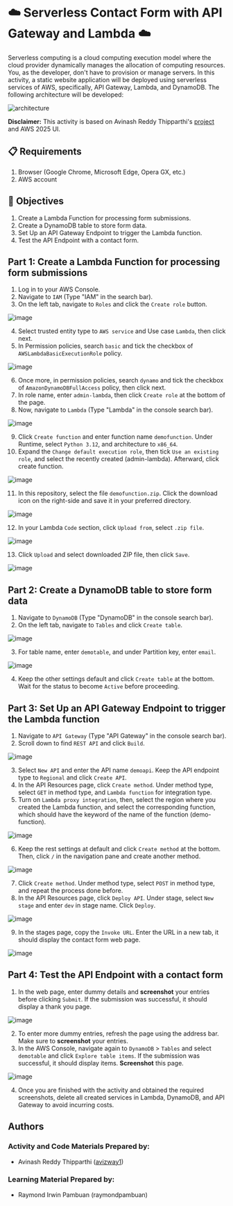 # ☁️ Serverless Contact Form with API Gateway and Lambda ☁️

Serverless computing is a cloud computing execution model where the cloud provider dynamically manages the allocation of computing resources. You, as the developer, don't have to provision or manage servers. In this activity, a static website application will be deployed using serverless services of AWS, specifically, API Gateway, Lambda, and DynamoDB. The following architecture will be developed:

![architecture](https://github.com/user-attachments/assets/40b19137-337f-4b3c-8fab-8a776f00a3de)

**Disclaimer:** This activity is based on Avinash Reddy Thipparthi's [project](https://www.youtube.com/watch?v=dsH2QC6O3Gg) and AWS 2025 UI.

## 📋 Requirements
1. Browser (Google Chrome, Microsoft Edge, Opera GX, etc.)
2. AWS account

## 🎯 Objectives
1. Create a Lambda Function for processing form submissions.
2. Create a DynamoDB table to store form data.
3. Set Up an API Gateway Endpoint to trigger the Lambda function.
5. Test the API Endpoint with a contact form.

## Part 1: Create a Lambda Function for processing form submissions
1. Log in to your AWS Console.
2. Navigate to `IAM` (Type "IAM" in the search bar).
3. On the left tab, navigate to `Roles` and click the `Create role` button.

![image](https://github.com/user-attachments/assets/2b00c74b-bcff-4727-9c10-7352d2994f5d)

4. Select trusted entity type to `AWS service` and Use case `Lambda`, then click next.
5. In Permission policies, search `basic` and tick the checkbox of `AWSLambdaBasicExecutionRole` policy.

![image](https://github.com/user-attachments/assets/e842893b-610d-4ce0-bbef-2048e5412b50)

6. Once more, in permission policies, search `dynamo` and tick the checkbox of `AmazonDynamoDBFullAccess` policy, then click next.
7. In role name, enter `admin-lambda`, then click `Create role` at the bottom of the page.
8. Now, navigate to `Lambda` (Type "Lambda" in the console search bar). 

![image](https://github.com/user-attachments/assets/9b3dbf56-be60-4867-a2f1-c0af677fb13d)

9. Click `Create function` and enter function name `demofunction`. Under Runtime, select `Python 3.12`, and architecture to `x86_64`.
10. Expand the  `Change default execution role`, then tick `Use an existing role`, and select the recently created (admin-lambda). Afterward, click create function.

![image](https://github.com/user-attachments/assets/335fe3da-d4a7-4413-a4a5-29ee8817b999)

11. In this repository, select the file `demofunction.zip`. Click the download icon on the right-side and save it in your preferred directory.

![image](https://github.com/user-attachments/assets/51112788-911b-422d-a48f-7e835f6dd4f6)

12. In your Lambda `Code` section, click `Upload from`, select `.zip file`. 

![image](https://github.com/user-attachments/assets/8d627c5b-f348-4319-a11d-9545e1398359)

13. Click `Upload` and select downloaded ZIP file, then click `Save`.

![image](https://github.com/user-attachments/assets/1426ac0a-d36a-45f4-84db-8eefae60dfa4)

## Part 2: Create a DynamoDB table to store form data
1. Navigate to `DynamoDB` (Type "DynamoDB" in the console search bar).
2. On the left tab, navigate to `Tables` and click `Create table`.

![image](https://github.com/user-attachments/assets/eaab7fb2-f785-4113-b11c-b1dbc861c5d2)

3. For table name, enter `demotable`, and under Partition key, enter `email`. 

![image](https://github.com/user-attachments/assets/02ba5fd4-ac5b-4f92-b021-b9eb42a413bb)

4. Keep the other settings default and click `Create table` at the bottom. Wait for the status to become `Active` before proceeding.

## Part 3: Set Up an API Gateway Endpoint to trigger the Lambda function
1. Navigate to `API Gateway` (Type "API Gateway" in the console search bar).
2. Scroll down to find `REST API` and click `Build`.

![image](https://github.com/user-attachments/assets/45d043be-cd6f-4826-ae96-dbc964bbd8be)

3. Select `New API` and enter the API name `demoapi`. Keep the API endpoint type to `Regional` and click `Create API`.
4. In the API Resources page, click `Create method`. Under method type, select `GET` in method type, and `Lambda function` for integration type.
5. Turn on `Lambda proxy integration`, then, select the region where you created the Lambda function, and select the corresponding function, which should have the keyword of the name of the function (demo-function).

![image](https://github.com/user-attachments/assets/49389920-2847-468e-8bdc-52fbf4fef0c8)

6. Keep the rest settings at default and click `Create method` at the bottom. Then, click `/` in the navigation pane and create another method.

![image](https://github.com/user-attachments/assets/8be7ff8f-3221-4845-99d8-9222a2ebcd17)

7. Click `Create method`. Under method type, select `POST` in method type, and repeat the process done before.
8. In the API Resources page, click `Deploy API`. Under stage, select `New stage` and enter `dev` in stage name. Click `Deploy`.

![image](https://github.com/user-attachments/assets/f22ef6ed-ed92-460f-be63-3f0cea27611e)

9. In the stages page, copy the `Invoke URL`. Enter the URL in a new tab, it should display the contact form web page.

![image](https://github.com/user-attachments/assets/7bb2d8b5-0c53-4fd3-af14-6342bfa0aa3e)

## Part 4: Test the API Endpoint with a contact form
1. In the web page, enter dummy details and **screenshot** your entries before clicking `Submit`. If the submission was successful, it should display a thank you page.

![image](https://github.com/user-attachments/assets/c175dcbf-039f-4b5e-ba61-19b962b79308)

2. To enter more dummy entries, refresh the page using the address bar. Make sure to **screenshot** your entries.
3. In the AWS Console, navigate again to `DynamoDB` > `Tables` and select `demotable` and click `Explore table items`. If the submission was successful, it should display items. **Screenshot** this page.

![image](https://github.com/user-attachments/assets/a86643b9-1c06-4c5e-9833-aa13ce394a43)

4. Once you are finished with the activity and obtained the required screenshots, delete all created services in Lambda, DynamoDB, and API Gateway to avoid incurring costs.

## Authors
### Activity and Code Materials Prepared by:
- Avinash Reddy Thipparthi ([avizway1](https://github.com/avizway1/aws-projects))
### Learning Material Prepared by:
- Raymond Irwin Pambuan (raymondpambuan)
